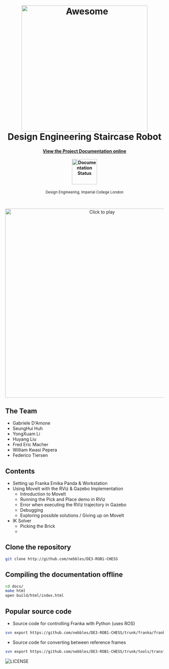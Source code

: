 <h1 align="center">
	<img width="400" src="docs/source/_static/cover.png" alt="Awesome">
  <br>
  Design Engineering Staircase Robot
</h1>

<h4 align="center">
  <a href="http://de3-rob1-chess.rtfd.io">View the Project Documentation online</a>
  <br><br>
  <img width="80" src="http://readthedocs.org/projects/de3-rob1-chess/badge/?version=latest" alt="Documentation Status">
</h4>

<p align="center">
	<sub>Design Engineering, Imperial College London</sub>
</p>
<br>
<p align="center">
	<a href="https://vimeo.com/291377091" >
	<img width="600" src="vimeo.png" alt="Click to play"></a>
</h1>
<br>

## The Team

- Gabriele D'Amone 
- SeungHui Huh 
- YongXuam Li
- Huyang Liu 
- Fred Eric Macher 
- William Kwasi Pepera 
- Federico Tiersen 

## Contents
- Setting up Franka Emika Panda & Workstation
- Using MoveIt with the RViz & Gazebo Implementation
	- Introduction to MoveIt
	- Running the Pick and Place demo in RViz
	- Error when executing the RViz trajectory in Gazebo
	- Debugging
	- Exploring possible solutions / Giving up on MoveIt
- IK Solver
	- Picking the Brick
	- 

## Clone the repository

```bash
git clone http://github.com/nebbles/DE3-ROB1-CHESS
```

## Compiling the documentation offline

```bash
cd docs/
make html
open build/html/index.html
```

## Popular source code

* Source code for controlling Franka with Python (uses ROS)

```bash
svn export https://github.com/nebbles/DE3-ROB1-CHESS/trunk/franka/franka_control_ros.py
```

* Source code for converting between reference frames

```bash
svn export https://github.com/nebbles/DE3-ROB1-CHESS/trunk/tools/transform.py
```

![LICENSE](CC4.0-BY.jpg)
